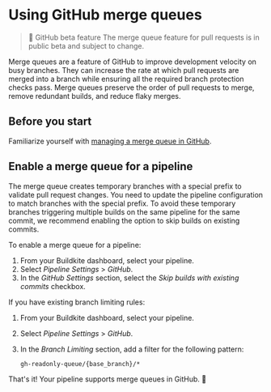 # Using GitHub merge queues

>🚧 GitHub beta feature
> The merge queue feature for pull requests is in public beta and subject to change.

Merge queues are a feature of GitHub to improve development velocity on busy branches. They can increase the rate at which pull requests are merged into a branch while ensuring all the required branch protection checks pass. Merge queues preserve the order of pull requests to merge, remove redundant builds, and reduce flaky merges.


## Before you start

Familiarize yourself with [managing a merge queue in GitHub](https://docs.github.com/en/repositories/configuring-branches-and-merges-in-your-repository/configuring-pull-request-merges/managing-a-merge-queue).

## Enable a merge queue for a pipeline

The merge queue creates temporary branches with a special prefix to validate pull request changes. You need to update the pipeline configuration to match branches with the special prefix. To avoid these temporary branches triggering multiple builds on the same pipeline for the same commit, we recommend enabling the option to skip builds on existing commits.

To enable a merge queue for a pipeline:

1. From your Buildkite dashboard, select your pipeline.
1. Select _Pipeline Settings_ > _GitHub_.
1. In the _GitHub Settings_ section, select the _Skip builds with existing commits_ checkbox.

If you have existing branch limiting rules:

1. From your Buildkite dashboard, select your pipeline.
1. Select _Pipeline Settings_ > _GitHub_.
1. In the _Branch Limiting_ section, add a filter for the following pattern:

    ```text
    gh-readonly-queue/{base_branch}/*
    ```

That's it! Your pipeline supports merge queues in GitHub. 🎉
